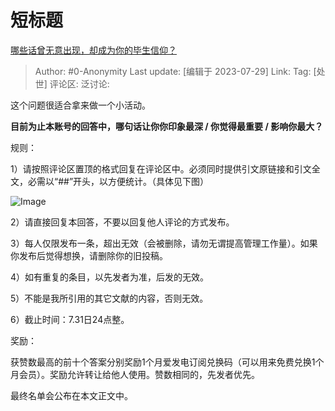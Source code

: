 # 短标题
[哪些话曾无意出现，却成为你的毕生信仰？](https://www.zhihu.com/question/62598434/answer/3130879727)

> Author: #0-Anonymity
> Last update: [编辑于 2023-07-29]
> Link:
> Tag: [处世]
> 评论区:
> 泛讨论:

这个问题很适合拿来做一个小活动。

**目前为止本账号的回答中，哪句话让你你印象最深 / 你觉得最重要 / 影响你最大？**

规则：

1）请按照评论区置顶的格式回复在评论区中。必须同时提供引文原链接和引文全文，必需以“\#\#”开头，以方便统计。（具体见下图）

![Image](https://picx.zhimg.com/50/v2-ed70f213b507ffd050c0823de79b5dc7_720w.jpg?source=1940ef5c)

2）请直接回复本回答，不要以回复他人评论的方式发布。

3）每人仅限发布一条，超出无效（会被删除，请勿无谓提高管理工作量）。如果你发布后觉得想换，请删除你的旧投稿。

4）如有重复的条目，以先发者为准，后发的无效。

5）不能是我所引用的其它文献的内容，否则无效。

6）截止时间：7.31日24点整。

奖励：

获赞数最高的前十个答案分别奖励1个月爱发电订阅兑换码（可以用来免费兑换1个月会员）。奖励允许转让给他人使用。赞数相同的，先发者优先。

最终名单会公布在本文正文中。